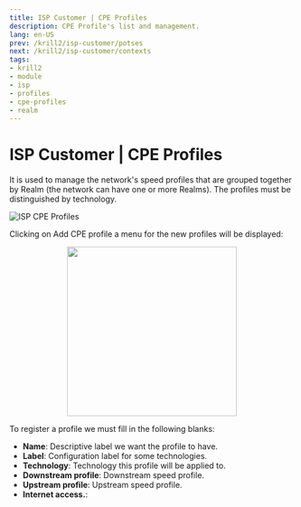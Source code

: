 ```yaml
---
title: ISP Customer | CPE Profiles
description: CPE Profile's list and management.
lang: en-US
prev: /krill2/isp-customer/potses
next: /krill2/isp-customer/contexts
tags:
- krill2
- module
- isp
- profiles
- cpe-profiles
- realm
---
```

# ISP Customer | CPE Profiles

It is used to manage the network's speed profiles that are grouped together by Realm (the network can have one or more Realms). The profiles must be distinguished by technology.

![ISP CPE Profiles](/img/krill2/isp-customer/0301.png)

Clicking on Add CPE profile a menu for the new profiles will be displayed:

<p align="center"><img src="/img/krill2/isp-customer/0302.png" width="300"></p>

To register a profile we must fill in the following blanks:

- **Name**: Descriptive label we want the profile to have.
- **Label**: Configuration label for some technologies.
- **Technology**: Technology this profile will be applied to.
- **Downstream profile**: Downstream speed profile.
- **Upstream profile**: Upstream speed profile.
- **Internet access.**: 
